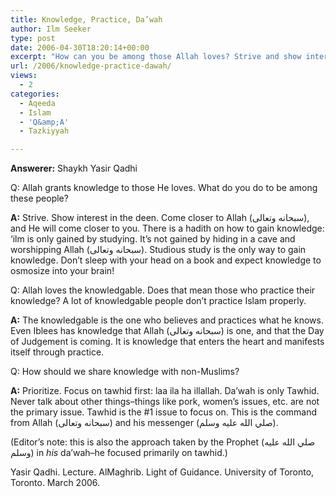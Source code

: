 ```yaml
---
title: Knowledge, Practice, Da’wah
author: Ilm Seeker
type: post
date: 2006-04-30T18:20:14+00:00
excerpt: "How can you be among those Allah loves? Strive and show interest in the deen. Knowledge entails practice. The priority in da'wah is tawhid."
url: /2006/knowledge-practice-dawah/
views:
  - 2
categories:
  - Aqeeda
  - Islam
  - 'Q&amp;A'
  - Tazkiyyah

---
```

**Answerer:** Shaykh Yasir Qadhi

<div class="miniTitle">
  Q: Allah grants knowledge to those He loves. What do you do to be among these people?
</div>

**A:** Strive. Show interest in the deen. Come closer to Allah (سبحانه وتعالى), and He will come closer to you. There is a hadith on how to gain knowledge: &#8216;ilm is only gained by studying. It&#8217;s not gained by hiding in a cave and worshipping Allah (سبحانه وتعالى). Studious study is the only way to gain knowledge. Don&#8217;t sleep with your head on a book and expect knowledge to osmosize into your brain!

<div class="miniTitle">
  Q: Allah loves the knowledgable. Does that mean those who practice their knowledge? A lot of knowledgable people don&#8217;t practice Islam properly.
</div>

**A:** The knowledgable is the one who believes and practices what he knows. Even Iblees has knowledge that Allah (سبحانه وتعالى) is one, and that the Day of Judgement is coming. It is knowledge that enters the heart and manifests itself through practice.

<div class="miniTitle">
  Q: How should we share knowledge with non-Muslims?
</div>

**A:** Prioritize. Focus on tawhid first: laa ila ha illallah. Da&#8217;wah is only Tawhid. Never talk about other things&#8211;things like pork, women&#8217;s issues, etc. are not the primary issue. Tawhid is the #1 issue to focus on. This is the command from Allah (سبحانه وتعالى) and his messenger (صلي الله عليه وسلم).

(Editor&#8217;s note: this is also the approach taken by the Prophet (صلي الله عليه وسلم) in _his_ da&#8217;wah&#8211;he focused primarily on tawhid.)

<p class="reference">
  Yasir Qadhi. Lecture. AlMaghrib. Light of Guidance. University of Toronto, Toronto. March 2006.
</p>